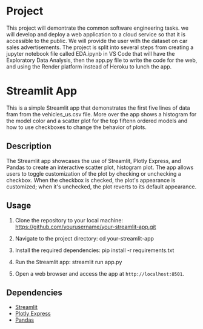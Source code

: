 # Project

This project will demontrate the common software engineering tasks. we will develop and deploy a web application to a cloud service so that it is accessible to the public.
We will provide the user with the dataset on car sales advertisements. The project is split into several steps from creating a jupyter notebook file called EDA.ipynb in VS Code that will have the Exploratory Data Analysis, then the app.py file to write the code for the web, and using the Render platform instead of Heroku to lunch the app.

# Streamlit App

This is a simple Streamlit app that demonstrates the first five lines of data fram from the vehicles_us.csv file. More over the app shows a histogram for the model color and a scatter plot for the top fiftenn ordered models and how to use checkboxes to change the behavior of plots.

## Description

The Streamlit app showcases the use of Streamlit, Plotly Express, and Pandas to create an interactive scatter plot, histogram plot. The app allows users to toggle customization of the plot by checking or unchecking a checkbox. When the checkbox is checked, the plot's appearance is customized; when it's unchecked, the plot reverts to its default appearance.

## Usage

1. Clone the repository to your local machine:
https://github.com/yourusername/your-streamlit-app.git

2. Navigate to the project directory:
cd your-streamlit-app

3. Install the required dependencies:
pip install -r requirements.txt

4. Run the Streamlit app:
streamlit run app.py

5. Open a web browser and access the app at `http://localhost:8501`.

## Dependencies

- [Streamlit](https://streamlit.io/)
- [Plotly Express](https://plotly.com/python/plotly-express/)
- [Pandas](https://pandas.pydata.org/)


